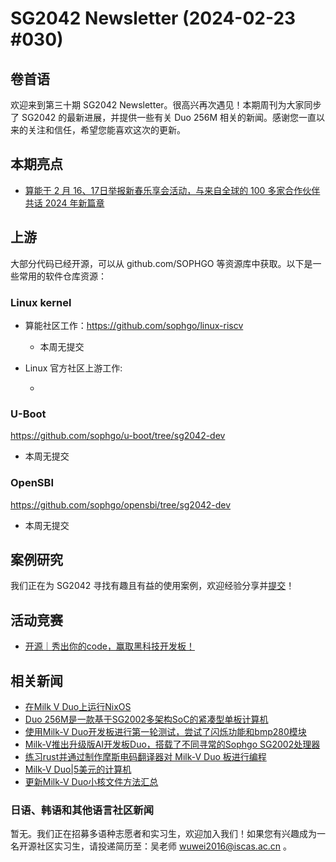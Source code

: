 # SG2042 Newsletter (2024-02-23 #030)

## 卷首语

欢迎来到第三十期 SG2042 Newsletter。很高兴再次遇见！本期周刊为大家同步了 SG2042 的最新进展，并提供一些有关 Duo 256M 相关的新闻。感谢您一直以来的关注和信任，希望您能喜欢这次的更新。

## 本期亮点

+ [算能于 2 月 16、17日举报新春乐享会活动，与来自全球的 100 多家合作伙伴共话 2024 年新篇章][hl-1]

[hl-1]:https://mp.weixin.qq.com/s/fu1L76Bccj3rKEPBXqGo7Q

## 上游


大部分代码已经开源，可以从 github.com/SOPHGO 等资源库中获取。以下是一些常用的软件仓库资源：

### Linux kernel

+ 算能社区工作：https://github.com/sophgo/linux-riscv

  +  本周无提交

+ Linux 官方社区上游工作:

  + 

### U-Boot

https://github.com/sophgo/u-boot/tree/sg2042-dev

+ 本周无提交

### OpenSBI

https://github.com/sophgo/opensbi/tree/sg2042-dev 

+ 本周无提交

## 案例研究

我们正在为 SG2042 寻找有趣且有益的使用案例，欢迎经验分享并[提交](https://github.com/sophgocommunity/SG2042-Newsletter/pulls)！

## 活动竞赛

+ [开源｜秀出你的code，赢取黑科技开发板！][event-1]

[event-1]:https://mp.weixin.qq.com/s/B447_HkVcJ9LJJH9zNzrEQ

## 相关新闻

+ [在Milk V Duo上运行NixOS][news-1]
+ [Duo 256M是一款基于SG2002多架构SoC的紧凑型单板计算机][news-2]
+ [使用Milk-V Duo开发板进行第一轮测试，尝试了闪烁功能和bmp280模块][news-3]
+ [Milk-V推出升级版AI开发板Duo，搭载了不同寻常的Sophgo SG2002处理器][news-4]
+ [练习rust并通过制作摩斯电码翻译器对 Milk-V Duo 板进行编程][news-5]
+ [Milk-V Duo|5美元的计算机][news-6]
+ [更新Milk-V Duo小核文件方法汇总][news-7]

[news-1]:https://www.youtube.com/watch?v=-ydXjEWUlGE
[news-2]:https://www.cnx-software.com/2024/02/13/duo-256m-compact-sbc-sg2002-multi-architecture-soc/
[news-3]:https://twitter.com/esestemicorreo/status/1753717271602532680
[news-4]:https://www.hackster.io/news/milk-v-drops-the-unusual-sophgo-sg2002-into-an-upgraded-ai-ready-duo-development-board-e60d12b9ec8b
[news-5]:https://twitter.com/esestemicorreo/status/1756726025684164668
[news-6]:https://www.youtube.com/shorts/BdTOjrcqaKE
[news-7]:https://zhuanlan.zhihu.com/p/682207236

### 日语、韩语和其他语言社区新闻

暂无。我们正在招募多语种志愿者和实习生，欢迎加入我们！如果您有兴趣成为一名开源社区实习生，请投递简历至：吴老师 [wuwei2016@iscas.ac.cn](mailto:wuwei2016@iscas.ac.cn) 。